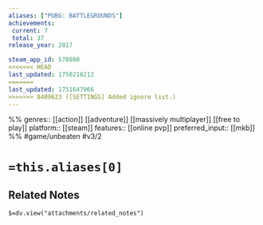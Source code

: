 ```yaml
---
aliases: ["PUBG: BATTLEGROUNDS"]
achievements:
 current: 7
 total: 37
release_year: 2017

steam_app_id: 578080
<<<<<<< HEAD
last_updated: 1750218212
=======
last_updated: 1751647966
>>>>>>> 8409623 ([SETTINGS] Added ignore list.)
---
```

%%
genres:: [[action]] [[adventure]] [[massively multiplayer]] [[free to play]]
platform:: [[steam]]
features:: [[online pvp]]
preferred_input:: [[mkb]]
%%
#game/unbeaten
#v3/2

# `=this.aliases[0]`
## Related Notes
`$=dv.view("attachments/related_notes")`
